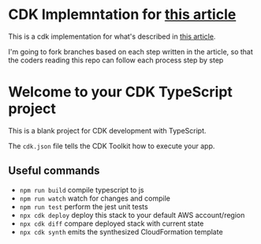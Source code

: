 # CDK Implemntation for [this article](https://mynavi.docbase.io/posts/3709808#post-activities-list)

This is a cdk implementation for what's described in [this article](https://mynavi.docbase.io/posts/3709808#post-activities-list).

I'm going to fork branches based on each step written in the article, so that the coders reading this repo can follow each process step by step

# Welcome to your CDK TypeScript project

This is a blank project for CDK development with TypeScript.

The `cdk.json` file tells the CDK Toolkit how to execute your app.

## Useful commands

* `npm run build`   compile typescript to js
* `npm run watch`   watch for changes and compile
* `npm run test`    perform the jest unit tests
* `npx cdk deploy`  deploy this stack to your default AWS account/region
* `npx cdk diff`    compare deployed stack with current state
* `npx cdk synth`   emits the synthesized CloudFormation template
